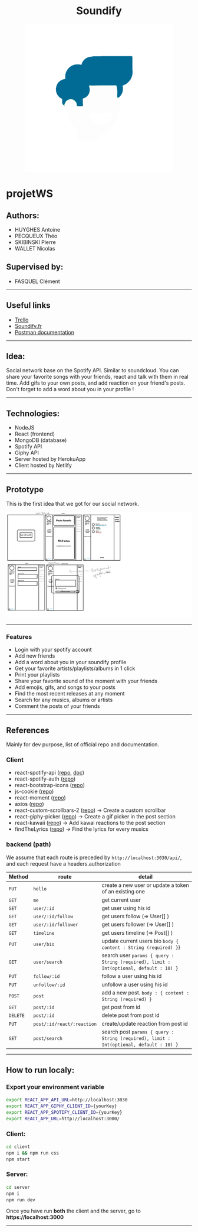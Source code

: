 <center>
<h1> Soundify </h1>
<img src="img/soundIfyDroite.png" width="400" height="400" />
</center>

# projetWS

## Authors:

-   HUYGHES Antoine
-   PECQUEUX Théo
-   SKIBINSKI Pierre
-   WALLET Nicolas

## Supervised by:

-   FASQUEL Clément

---

## Useful links

-   [Trello](https://trello.com/b/4eynBCyz)
-   [Soundify.fr](https://sound-ify.netlify.app/)
-   [Postman documentation](https://documenter.getpostman.com/view/15851172/TzY7fEih)

---

## Idea:

Social network base on the Spotify API. Similar to soundcloud.
You can share your favorite songs with your friends, react and talk with them in real time. Add gifs to your own posts, and add reaction on your friend's posts.
Don't forget to add a word about you in your profile !

---

## Technologies:

-   NodeJS
-   React (frontend)
-   MongoDB (database)
-   Spotify API
-   Giphy API
-   Server hosted by HerokuApp
-   Client hosted by Netlify
---

## Prototype

This is the first idea that we got for our social network.

![1st idea](img/prototype.png)

---

### Features

-   Login with your spotify account
-   Add new friends
-   Add a word about you in your soundify profile
-   Get your favorite artists/playlists/albums in 1 click
-   Print your playlists
-   Share your favorite sound of the moment with your friends
-   Add emojis, gifs, and songs to your posts
-   Find the most recent releases at any moment
-   Search for any musics, albums or artists
-   Comment the posts of your friends

---

## References

Mainly for dev purpose, list of official repo and documentation.

### Client

-   react-spotify-api ([repo](https://github.com/idanlo/react-spotify-api#readme), [doc](https://idanlo.github.io/react-spotify-api/))
-   react-spotify-auth ([repo](https://github.com/kevin51jiang/react-spotify-auth#readme))
-   react-bootstrap-icons ([repo](https://github.com/ismamz/react-bootstrap-icons#readme))
-   js-cookie ([repo](https://github.com/js-cookie/js-cookie#readme))
-   react-moment ([repo](https://github.com/headzoo/react-moment#readme))
-   axios ([repo](https://github.com/axios/axios#readme))
-   react-custom-scrollbars-2 ([repo](https://github.com/RobPethick/react-custom-scrollbars-2/tree/master/docs)) -> Create a custom scrollbar
-   react-giphy-picker ([repo](https://github.com/progresso-group/react-giphy-picker)) -> Create a gif picker in the post section
-   react-kawaii ([repo](https://github.com/miukimiu/react-kawaii)) -> Add kawai reactions to the post section
-    findTheLyrics ([repo](https://github.com/normanlol/findthelyrics#readme)) -> Find the lyrics for every musics

### backend (path)

We assume that each route is preceded by `http://localhost:3030/api/`, and each request have a headers.authorization

| Method   | route                      | detail                                                                                  |
| -------- | -------------------------- | --------------------------------------------------------------------------------------- |
| `PUT`    | `hello`                    | create a new user or update a token of an existing one                                  |
| `GET`    | `me`                       | get current user                                                                        |
| `GET`    | `user/:id`                 | get user using his id                                                                   |
| `GET`    | `user/:id/follow`          | get users follow (=> User[] )                                                           |
| `GET`    | `user/:id/follower`        | get users follower (=> User[] )                                                         |
| `GET`    | `timeline`                 | get users timeline (=> Post[] )                                                         |
| `PUT`    | `user/bio`                 | update current users bio `body { content : String (required) }`}                        |
| `GET`    | `user/search`              | search user `params { query : String (required), limit : Int(optional, default : 10) }` |
| `PUT`    | `follow/:id`               | follow a user using his id                                                              |
| `PUT`    | `unfollow/:id`             | unfollow a user using his id                                                            |
| `POST`   | `post`                     | add a new post. `body : { content : String (required) } `                               |
| `GET`    | `post/:id`                 | get post from id                                                                        |
| `DELETE` | `post/:id`                 | delete post from post id                                                                |
| `PUT`    | `post/:id/react/:reaction` | create/update reaction from post id                                                     |
| `GET`    | `post/search`              | search post `params { query : String (required), limit : Int(optional, default : 10) }` |

---

## How to run localy:
### Export your environment variable 
```sh
export REACT_APP_API_URL=http://localhost:3030
export REACT_APP_GIPHY_CLIENT_ID={yourKey}
export REACT_APP_SPOTIFY_CLIENT_ID={yourKey}
export REACT_APP_URL=http://localhost:3000/
````

### Client:
```sh
cd client
npm i && npm run css
npm start
```

### Server:

```sh
cd server
npm i
npm run dev
```

Once you have run **both** the client and the server, go to **https://localhost:3000**

---
